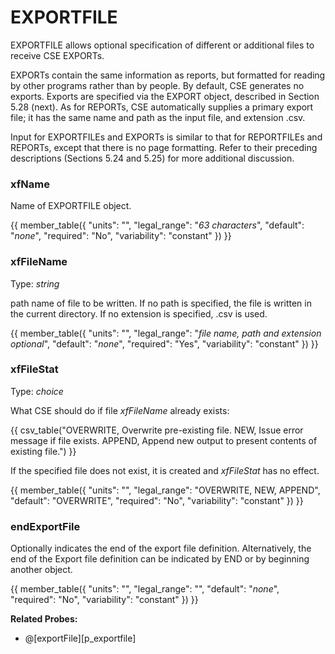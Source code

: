 # EXPORTFILE

EXPORTFILE allows optional specification of different or additional files to receive CSE EXPORTs.

EXPORTs contain the same information as reports, but formatted for reading by other programs rather than by people. By default, CSE generates no exports. Exports are specified via the EXPORT object, described in Section 5.28 (next). As for REPORTs, CSE automatically supplies a primary export file; it has the same name and path as the input file, and extension .csv.

Input for EXPORTFILEs and EXPORTs is similar to that for REPORTFILEs and REPORTs, except that there is no page formatting. Refer to their preceding descriptions (Sections 5.24 and 5.25) for more additional discussion.

### xfName

Name of EXPORTFILE object.

{{
  member_table({
    "units": "",
    "legal_range": "*63 characters*", 
    "default": "*none*",
    "required": "No",
    "variability": "constant" 
  })
}}

### xfFileName

Type: *string*

path name of file to be written. If no path is specified, the file is written in the current directory. If no extension is specified, .csv is used.

{{
  member_table({
    "units": "",
    "legal_range": "*file name, path and extension optional*", 
    "default": "*none*",
    "required": "Yes",
    "variability": "constant" 
  })
}}

### xfFileStat

Type: *choice*

What CSE should do if file *xfFileName* already exists:

{{ csv_table("OVERWRITE,         Overwrite pre-existing file.
  NEW,               Issue error message if file exists.
  APPEND,            Append new output to present contents of existing file.")
}}

If the specified file does not exist, it is created and *xfFileStat* has no effect.

{{
  member_table({
    "units": "",
    "legal_range": "OVERWRITE, NEW, APPEND", 
    "default": "OVERWRITE",
    "required": "No",
    "variability": "constant" 
  })
}}

### endExportFile

Optionally indicates the end of the export file definition. Alternatively, the end of the Export file definition can be indicated by END or by beginning another object.

{{
  member_table({
    "units": "",
    "legal_range": "", 
    "default": "*none*",
    "required": "No",
    "variability": "constant" 
  })
}}

**Related Probes:**

- @[exportFile][p_exportfile]
